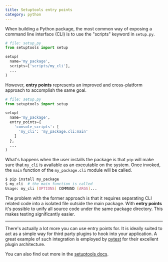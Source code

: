 ```yaml
--- 
title: Setuptools entry points
category: python
---
```


When building a Python package, the most common way of exposing a
command line interface (CLI) is to use the "scripts" keyword in
``setup.py``.

```python
# file: setup.py
from setuptools import setup

setup(
  name='my_package',
  scripts=['scripts/my_cli'],
  ...
)
```

However, **entry points** represents an improved and cross-platform
approach to accomplish the same goal.

```python
# file: setup.py
from setuptools import setup

setup(
  name='my_package',
  entry_points={
    'console_scripts': [
      'my_cli': 'my_package.cli:main'
    ]
  },
  ...
)
```

What's happens when the user installs the package is that ``pip`` will
make sure that ``my_cli`` is available as an executable on the system.
Once invoked, the ``main`` function of the ``my_package.cli`` module
will be called.

```bash
$ pip install my_package
$ my_cli  # the main function is called
Usage: my_cli [OPTIONS] COMMAND [ARGS]...
```

The problem with the former approach is that it requires separating
CLI related code into a isolated file outside the main package. With
**entry points** it's possible to unify all source code under the same
package directory. This makes testing significantly easier.

---------------------

There's actually a lot more you can use entry points for. It is ideally
suited to act as a simple way for third party plugins to hook into your
application. A great example of such integration is employed by
[pytest][pytest] for their excellent plugin architecture.

You can also find out more in the [setuptools docs][setuptools].


[pytest]: http://pytest.org/latest/
[setuptools]: https://pythonhosted.org/setuptools/setuptools.html#automatic-script-creation
